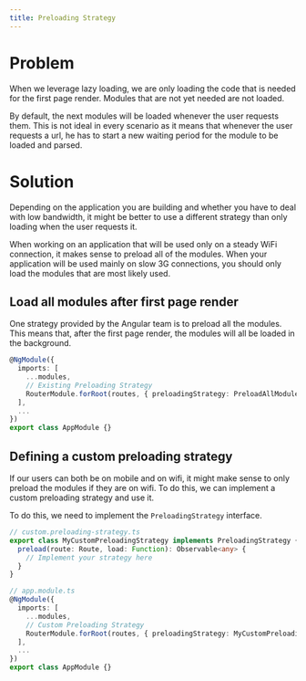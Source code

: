 ```yaml
---
title: Preloading Strategy
---
```

# Problem

When we leverage lazy loading, we are only loading the code that is needed for the first page render. Modules that are not yet needed are not loaded. 

By default, the next modules will be loaded whenever the user requests them. This is not ideal in every scenario as it means that whenever the user requests a url, he has to start a new waiting period for the module to be loaded and parsed.

# Solution

Depending on the application you are building and whether you have to deal with low bandwidth, it might be better to use a different strategy than only loading when the user requests it. 

When working on an application that will be used only on a steady WiFi connection, it makes sense to preload all of the modules. When your application will be used mainly on slow 3G connections, you should only load the modules that are most likely used.

## Load all modules after first page render

One strategy provided by the Angular team is to preload all the modules. This means that, after the first page render, the modules will all be loaded in the background.

```ts
@NgModule({
  imports: [
    ...modules,
    // Existing Preloading Strategy
    RouterModule.forRoot(routes, { preloadingStrategy: PreloadAllModules })
  ],
  ...
})
export class AppModule {}
```

## Defining a custom preloading strategy 

If our users can both be on mobile and on wifi, it might make sense to only preload the modules if they are on wifi. To do this, we can implement a custom preloading strategy and use it.

To do this, we need to implement the `PreloadingStrategy` interface.

```ts
// custom.preloading-strategy.ts
export class MyCustomPreloadingStrategy implements PreloadingStrategy {
  preload(route: Route, load: Function): Observable<any> {
    // Implement your strategy here
  }
}

// app.module.ts
@NgModule({
  imports: [
    ...modules,
    // Custom Preloading Strategy
    RouterModule.forRoot(routes, { preloadingStrategy: MyCustomPreloadingStrategy });
  ],
  ...
})
export class AppModule {}
```
